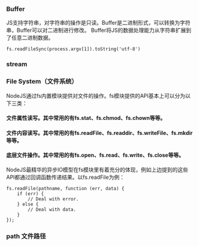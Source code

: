 ### Buffer
JS支持字符串，对字符串的操作是只读。Buffer是二进制形式，可以转换为字符串，Buffer可以对二进制进行修改。
Buffer将JS的数据处理能力从字符串扩展到了任意二进制数据。


    fs.readFileSync(process.argv[1]).toString('utf-8')
### stream

### File System（文件系统）

NodeJS通过fs内置模块提供对文件的操作。fs模块提供的API基本上可以分为以下三类：

#### 文件属性读写。其中常用的有fs.stat、fs.chmod、fs.chown等等。

#### 文件内容读写。其中常用的有fs.readFile、fs.readdir、fs.writeFile、fs.mkdir等等。

#### 底层文件操作。其中常用的有fs.open、fs.read、fs.write、fs.close等等。

NodeJS最精华的异步IO模型在fs模块里有着充分的体现，例如上边提到的这些API都通过回调函数传递结果。以fs.readFile为例：

    fs.readFile(pathname, function (err, data) {
        if (err) {
            // Deal with error.
        } else {
            // Deal with data.
        }
    });
### path 文件路径



